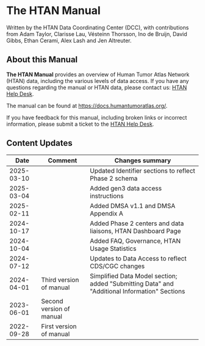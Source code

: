 # The HTAN Manual

Written by the HTAN Data Coordinating Center (DCC), with contributions from Adam Taylor, Clarisse Lau, Vésteinn Thorsson, Ino de Bruijn, David Gibbs, Ethan Cerami, Alex Lash and Jen Altreuter.

## About this Manual

**The HTAN Manual** provides an overview of Human Tumor Atlas Network (HTAN) data, including the various levels of data access. If you have any questions regarding the manual or HTAN data, please contact us: [HTAN Help Desk](https://sagebionetworks.jira.com/servicedesk/customer/portal/1).

The manual can be found at https://docs.humantumoratlas.org/.

If you have feedback for this manual, including broken links or incorrect information, please submit a ticket to the [HTAN Help Desk](https://sagebionetworks.jira.com/servicedesk/customer/portal/1).

## Content Updates

| Date       | Comment                  | Changes summary |
|------------|--------------------------|-----------------|
| 2025-03-10 |                          | Updated Identifier sections to reflect Phase 2 schema |
| 2025-03-04 |                          | Added gen3 data access instructions |
| 2025-02-11 |                          | Added DMSA v1.1 and DMSA Appendix A |
| 2024-10-17 |                          | Added Phase 2 centers and data liaisons, HTAN Dashboard Page |
| 2024-10-04 |                          | Added FAQ, Governance, HTAN Usage Statistics |
| 2024-07-12 |                          | Updates to Data Access to reflect CDS/CGC changes |
| 2024-04-01 | Third version of manual  | Simplified Data Model section; added "Submitting Data" and "Additional Information" Sections |
| 2023-06-01 | Second version of manual |  |
| 2022-09-28 | First version of manual  | |

